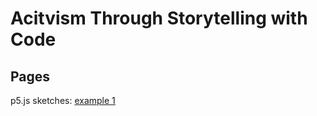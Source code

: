 # Acitvism Through Storytelling with Code
## Pages
p5.js sketches: <a href ="https://niki-ito.github.io/Codeing/example-sketches/example-one.html" target="_blank"> example 1 </a>
